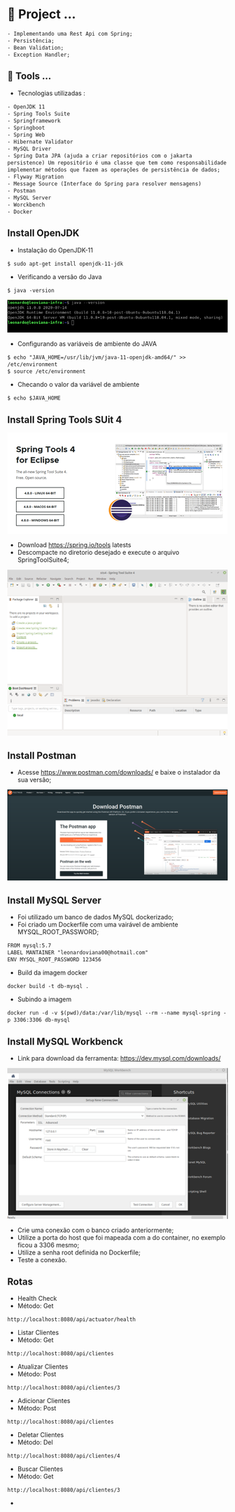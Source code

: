 # 🌱 Project ...

```
- Implementando uma Rest Api com Spring;
- Persistência;
- Bean Validation;
- Exception Handler;
```

##  🔭 Tools ...
- Tecnologias utilizadas :
```
- OpenJDK 11
- Spring Tools Suite
- Springframework
- Springboot
- Spring Web
- Hibernate Validator
- MySQL Driver
- Spring Data JPA (ajuda a criar repositórios com o jakarta persistence) Um repositório é uma classe que tem como responsabilidade implementar métodos que fazem as operações de persistência de dados;
- Flyway Migration
- Message Source (Interface do Spring para resolver mensagens)
- Postman
- MySQL Server
- Worckbench
- Docker
```

## Install OpenJDK

- Instalação do OpenJDK-11

```
$ sudo apt-get install openjdk-11-jdk
```
- Verificando a versão do Java
```
$ java -version
```

![](./imagens/jdk.png)

- Configurando as variáveis de ambiente do JAVA
```
$ echo "JAVA_HOME=/usr/lib/jvm/java-11-openjdk-amd64/" >> /etc/environment
$ source /etc/environment
```
- Checando o valor da variável de ambiente
```
$ echo $JAVA_HOME
```

## Install Spring Tools SUit 4
![](./imagens/sts.png)

- Download https://spring.io/tools latests
- Descompacte no diretorio desejado e execute o arquivo SpringToolSuite4;

![](./imagens/sts-4.png)

## Install Postman
- Acesse https://www.postman.com/downloads/ e baixe o instalador da sua versão;

![](./imagens/postman.png)

## Install MySQL Server

- Foi utilizado um banco de dados MySQL dockerizado;
- Foi criado um Dockerfile com uma vairável de ambiente MYSQL_ROOT_PASSWORD;
```
FROM mysql:5.7
LABEL MANTAINER "leonardoviana00@hotmail.com"
ENV MYSQL_ROOT_PASSWORD 123456 
```
- Build da imagem docker
```
docker build -t db-mysql .
```
- Subindo a imagem
```
docker run -d -v $(pwd)/data:/var/lib/mysql --rm --name mysql-spring -p 3306:3306 db-mysql
```
## Install MySQL Workbenck

- Link para download da ferramenta: https://dev.mysql.com/downloads/

![](./imagens/wb.png)

- Crie uma conexão com o banco criado anteriormente;
- Utilize a porta do host que foi mapeada com a do container, no exemplo ficou a 3306 mesmo;
- Utilize a senha root definida no Dockerfile;
- Teste a conexão.

## Rotas

- Health Check
- Método: Get
```
http://localhost:8080/api/actuator/health
```

- Listar Clientes
- Método: Get
```
http://localhost:8080/api/clientes
```

- Atualizar Clientes
- Método: Post
```
http://localhost:8080/api/clientes/3
```
- Adicionar Clientes
- Método: Post
```
http://localhost:8080/api/clientes
```

- Deletar Clientes
- Método: Del
```
http://localhost:8080/api/clientes/4
```

- Buscar Clientes
- Método: Get
```
http://localhost:8080/api/clientes/3
```



- 
